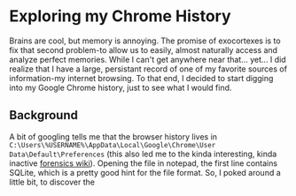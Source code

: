 # Exploring my Chrome History

Brains are cool, but memory is annoying.  The promise of exocortexes is to fix that second problem-to allow us to easily, almost naturally access and analyze perfect memories.  While I can't get anywhere near that... yet... I did realize that I have a large, persistant record of one of my favorite sources of information-my internet browsing.  To that end, I decided to start digging into my Google Chrome history, just to see what I would find.

## Background

A bit of googling tells me that the browser history lives in `C:\Users\%USERNAME%\AppData\Local\Google\Chrome\User Data\Default\Preferences` (this also led me to the kinda interesting, kinda inactive [forensics wiki](http://forensicswiki.org/wiki/Main_Page)).  Opening the file in notepad, the first line contains SQLite, which is a pretty good hint for the file format.  So, I poked around a little bit, to discover the 
